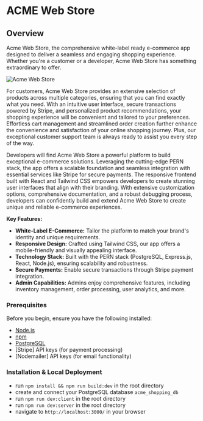 # ACME Web Store

## Overview

Acme Web Store, the comprehensive white-label ready e-commerce app designed to deliver a seamless and engaging shopping experience. Whether you're a customer or a developer, Acme Web Store has something extraordinary to offer.

![Acme Web Store](src/Components/assets/AcmeWebStore.gif)

For customers, Acme Web Store provides an extensive selection of products across multiple categories, ensuring that you can find exactly what you need. With an intuitive user interface, secure transactions powered by Stripe, and personalized product recommendations, your shopping experience will be convenient and tailored to your preferences. Effortless cart management and streamlined order creation further enhance the convenience and satisfaction of your online shopping journey. Plus, our exceptional customer support team is always ready to assist you every step of the way.

Developers will find Acme Web Store a powerful platform to build exceptional e-commerce solutions. Leveraging the cutting-edge PERN stack, the app offers a scalable foundation and seamless integration with essential services like Stripe for secure payments. The responsive frontend built with React and Tailwind CSS empowers developers to create stunning user interfaces that align with their branding. With extensive customization options, comprehensive documentation, and a robust debugging process, developers can confidently build and extend Acme Web Store to create unique and reliable e-commerce experiences.

**Key Features:**

- **White-Label E-Commerce:**
  Tailor the platform to match your brand's identity and unique requirements.
- **Responsive Design:**
  Crafted using Tailwind CSS, our app offers a mobile-friendly and visually appealing interface.
- **Technology Stack:**
  Built with the PERN stack (PostgreSQL, Express.js, React, Node.js), ensuring scalability and robustness.
- **Secure Payments:**
  Enable secure transactions through Stripe payment integration.
- **Admin Capabilities:**
  Admins enjoy comprehensive features, including inventory management, order processing, user analytics, and more.

### Prerequisites

Before you begin, ensure you have the following installed:

- [Node.js](https://nodejs.org/)
- [npm](https://www.npmjs.com/)
- [PostgreSQL](https://www.postgresql.org/)
- [Stripe] API keys (for payment processing)
- [Nodemailer] API keys (for email functionality)

### Installation & Local Deployment

- run `npm install && npm run build:dev` in the root directory
- create and connect your PostgreSQL database `acme_shopping_db`
- run `npm run dev:client` in the root directory
- run `npm run dev:server` in the root directory
- navigate to `http://localhost:3000/` in your browser
